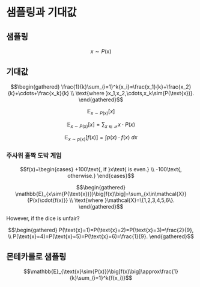 # 샘플링과 기대값

## 샘플링

$$x\sim{P(\text{x})}$$

## 기대값

$$\begin{gathered}
\frac{1}{k}\sum_{i=1}^k{x_i}=\frac{x_1}{k}+\frac{x_2}{k}+\cdots+\frac{x_k}{k} \\
\text{where }x_1,x_2,\cdots,x_k\sim{P(\text{x})}.
\end{gathered}$$

$$\mathbb{E}_{x\sim{P(\text{x})}}[x]$$

$$\mathbb{E}_{x\sim{P(\text{x})}}[x]=\sum_{x\in\mathcal{X}}{x}\cdot{P(x)}$$

$$\mathbb{E}_{x\sim{p(\text{x})}}\big[f(x)\big]=\int{p(x)\cdot{f(x)}}~dx$$

### 주사위 홀짝 도박 게임

$$f(x)=\begin{cases}
+100\text{, if }x\text{ is even.} \\
-100\text{, otherwise.}
\end{cases}$$

$$\begin{gathered}
\mathbb{E}_{x\sim{P(\text{x})}}\big[f(x)\big]=\sum_{x\in\mathcal{X}}{P(x)\cdot{f(x)}} \\
\text{where }\mathcal{X}=\{1,2,3,4,5,6\}.
\end{gathered}$$

However, if the dice is unfair?

$$\begin{gathered}
P(\text{x}=1)=P(\text{x}=2)=P(\text{x}=3)=\frac{2}{9}, \\
P(\text{x}=4)=P(\text{x}=5)=P(\text{x}=6)=\frac{1}{9}.
\end{gathered}$$

## 몬테카를로 샘플링

$$\mathbb{E}_{\text{x}\sim{P(x)}}\big[f(x)\big]\approx\frac{1}{k}\sum_{i=1}^k{f(x_i)}$$
